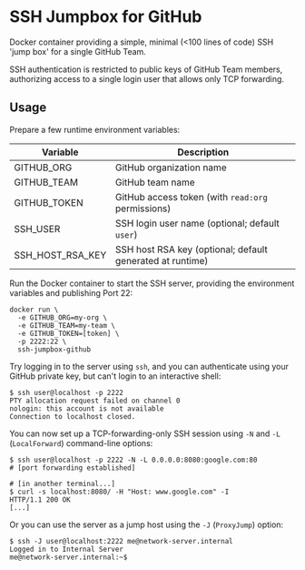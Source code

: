 # SSH Jumpbox for GitHub

Docker container providing a simple, minimal (<100 lines of code) SSH 'jump box' for a single GitHub Team.

SSH authentication is restricted to public keys of GitHub Team members, authorizing access to a single login user that allows only TCP forwarding.

## Usage

Prepare a few runtime environment variables:

|Variable|Description|
|---|---|
|GITHUB_ORG|GitHub organization name|
|GITHUB_TEAM|GitHub team name|
|GITHUB_TOKEN|GitHub access token (with `read:org` permissions)|
|SSH_USER|SSH login user name (optional; default `user`)|
|SSH_HOST_RSA_KEY|SSH host RSA key (optional; default generated at runtime)|

Run the Docker container to start the SSH server, providing the environment variables and publishing Port 22:
```shell
docker run \
  -e GITHUB_ORG=my-org \
  -e GITHUB_TEAM=my-team \
  -e GITHUB_TOKEN=[token] \
  -p 2222:22 \
  ssh-jumpbox-github
```

Try logging in to the server using `ssh`, and you can authenticate using your GitHub private key, but can't login to an interactive shell:

```shell
$ ssh user@localhost -p 2222
PTY allocation request failed on channel 0
nologin: this account is not available
Connection to localhost closed.
```

You can now set up a TCP-forwarding-only SSH session using `-N` and `-L` (`LocalForward`) command-line options:

```shell
$ ssh user@localhost -p 2222 -N -L 0.0.0.0:8080:google.com:80
# [port forwarding established]

# [in another terminal...]
$ curl -s localhost:8080/ -H "Host: www.google.com" -I
HTTP/1.1 200 OK
[...]
```

Or you can use the server as a jump host using the `-J` (`ProxyJump`) option:

```shell
$ ssh -J user@localhost:2222 me@network-server.internal
Logged in to Internal Server
me@network-server.internal:~$
```
